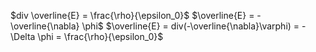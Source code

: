 $div \overline{E} = \frac{\rho}{\epsilon_0}$
$\overline{E} = -\overline{\nabla} \phi$
$\overline{E} = div(-\overline{\nabla}\varphi) = -\Delta \phi = \frac{\rho}{\epsilon_0}$